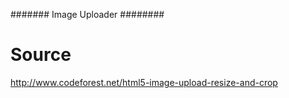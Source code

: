 ####### Image Uploader ########

# Source
http://www.codeforest.net/html5-image-upload-resize-and-crop

